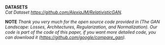 **DATASETS**  
*Cat Dataset https://github.com/AlexiaJM/RelativisticGAN.*

**NOTE**
*Thank you very much for the open source code provided in (The GAN Landscape: Losses, Architectures, Regularization, and Normalization). Our code is part of the code of this paper, if you want more detailed code, you can download it (https://github.com/google/compare_gan).*
